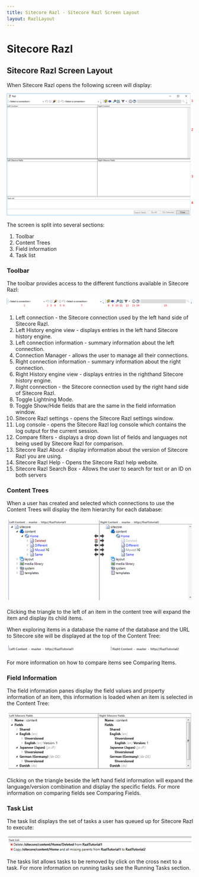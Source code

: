 ```yaml
---
title: Sitecore Razl - Sitecore Razl Screen Layout
layout: RazlLayout
---
```


# Sitecore Razl

## Sitecore Razl Screen Layout

When Sitecore Razl opens the following screen will display:

![](/Images/Razl-V4/screenlayout.png) 

The screen is split into several sections:

1. Toolbar
2. Content Trees
3. Field information
4. Task list

### Toolbar

The toolbar provides access to the different functions available in Sitecore Razl:

![](/Images/Razl-V4/toolbar.png) 

1. Left connection - the Sitecore connection used by the left hand side of Sitecore Razl.
1. Left History engine view - displays entries in the left hand Sitecore history engine.
1. Left connection information - summary information about the left connection.
1. Connection Manager - allows the user to manage all their connections.
1. Right connection information - summary information about the right connection.
1. Right History engine view -  displays entries in the righthand Sitecore history engine.
1. Right connection - the Sitecore connection used by the right hand side of Sitecore Razl.
1. Toggle Lightning Mode.
1. Toggle Show/Hide fields that are the same in the field information window.
1. Sitecore Razl settings - opens the Sitecore Razl settings window.
1. Log console - opens the Sitecore Razl log console which contains the log output for the current session.
1. Compare filters - displays a drop down list of fields and languages not being used by Sitecore Razl for comparison.
1. Sitecore Razl About - display information about the version of Sitecore Razl you are using.
1. Sitecore Razl Help - Opens the Sitecore Razl help website.
1. Sitecore Razl Search Box - Allows the user to search for text or an ID on both servers
 
### Content Trees

When a user has created and selected which connections to use the Content Trees will display the item hierarchy for each database:

![](/Images/Razl/contenttree.PNG) 

Clicking the triangle to the left of an item in the content tree will expand the item and display its child items. 

When exploring items in a database the name of the database and the URL to Sitecore site will be displayed at the top of the Content Tree:


![](/Images/Razl/connectionsummary.PNG) 

For more information on how to compare items see Comparing Items.

### Field Information

The field information panes display the field values and property information of an item, this information is loaded when an item is selected in the Content Tree:

![](/Images/Razl/fields.PNG) 

Clicking on the triangle beside the left hand field information will expand the language/version combination and display the specific fields. For  more information on comparing fields see Comparing Fields.

### Task List

The task list displays the set of tasks a user has queued up for Sitecore Razl to execute: 

![](/Images/Razl/tasks.PNG) 

The tasks list allows tasks to be removed by click on the cross next to a task. For more information on running tasks see the Running Tasks section.
